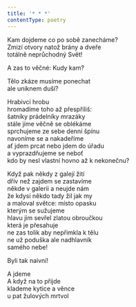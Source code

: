 ```yaml
---
title: '* * *'
contentType: poetry
---
```


<section>

Kam dojdeme co po sobě zanecháme?  
Zmizí otvory natož brány a dveře  
totálně neprůchodný Svět!

A zas to věčné: Kudy kam?

Tělo zkáze musíme ponechat  
ale uniknem duší?

Hrabivci hrobu  
hromadíme toho až přespříliš:  
šatníky prádelníky mrazáky  
stále jíme věčně se oblékáme  
sprchujeme ze sebe denní špínu  
navoníme se a nakadeříme  
ať jdem prcat nebo jdem do úřadu  
a vyprazdňujeme se neboť  
kdo by nesl vlastní hovno až k nekonečnu?

Když pak někdy z galejí žití  
dřív než zajdem se zastavíme  
někde v galerii a neujde nám  
že kdysi někdo tady žil jak my  
a maloval světce: místo opasku  
kterým se sužujeme  
hlavu jim sevřel zlatou obroučkou  
která je přesahuje  
ne zas tolik aby nepřimkla k tělu  
ne už poduška ale nadhlavník  
samého nebe!

Byli tak naivní!

A jdeme  
A když na to přijde  
klademe kytice a věnce  
u pat žulových mrtvol

</section>
